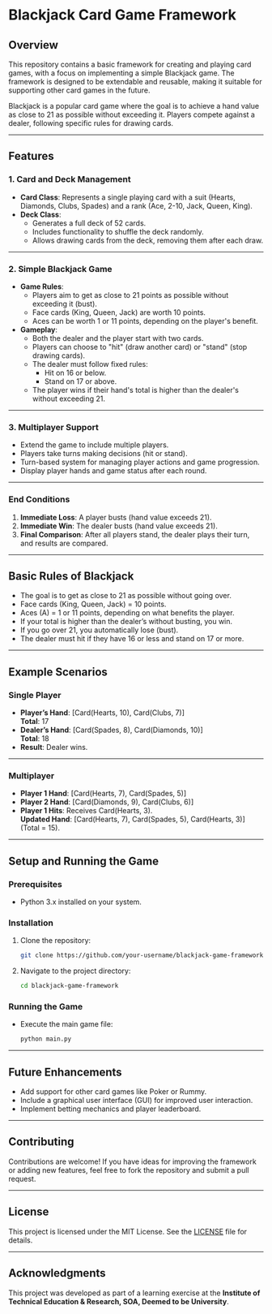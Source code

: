 # Blackjack Card Game Framework

## Overview

This repository contains a basic framework for creating and playing card games, with a focus on implementing a simple Blackjack game. The framework is designed to be extendable and reusable, making it suitable for supporting other card games in the future. 

Blackjack is a popular card game where the goal is to achieve a hand value as close to 21 as possible without exceeding it. Players compete against a dealer, following specific rules for drawing cards.

---

## Features

### 1. Card and Deck Management
- **Card Class**: Represents a single playing card with a suit (Hearts, Diamonds, Clubs, Spades) and a rank (Ace, 2-10, Jack, Queen, King).
- **Deck Class**:
  - Generates a full deck of 52 cards.
  - Includes functionality to shuffle the deck randomly.
  - Allows drawing cards from the deck, removing them after each draw.

---

### 2. Simple Blackjack Game
- **Game Rules**:
  - Players aim to get as close to 21 points as possible without exceeding it (bust).
  - Face cards (King, Queen, Jack) are worth 10 points.
  - Aces can be worth 1 or 11 points, depending on the player's benefit.
- **Gameplay**:
  - Both the dealer and the player start with two cards.
  - Players can choose to "hit" (draw another card) or "stand" (stop drawing cards).
  - The dealer must follow fixed rules:
    - Hit on 16 or below.
    - Stand on 17 or above.
  - The player wins if their hand's total is higher than the dealer's without exceeding 21.

---

### 3. Multiplayer Support
- Extend the game to include multiple players.
- Players take turns making decisions (hit or stand).
- Turn-based system for managing player actions and game progression.
- Display player hands and game status after each round.

---

### End Conditions
1. **Immediate Loss**: A player busts (hand value exceeds 21).
2. **Immediate Win**: The dealer busts (hand value exceeds 21).
3. **Final Comparison**: After all players stand, the dealer plays their turn, and results are compared.

---

## Basic Rules of Blackjack
- The goal is to get as close to 21 as possible without going over.
- Face cards (King, Queen, Jack) = 10 points.
- Aces (A) = 1 or 11 points, depending on what benefits the player.
- If your total is higher than the dealer’s without busting, you win.
- If you go over 21, you automatically lose (bust).
- The dealer must hit if they have 16 or less and stand on 17 or more.

---

## Example Scenarios
### Single Player
- **Player’s Hand**: [Card(Hearts, 10), Card(Clubs, 7)]  
  **Total**: 17  
- **Dealer’s Hand**: [Card(Spades, 8), Card(Diamonds, 10)]  
  **Total**: 18  
- **Result**: Dealer wins.

---

### Multiplayer
- **Player 1 Hand**: [Card(Hearts, 7), Card(Spades, 5)]  
- **Player 2 Hand**: [Card(Diamonds, 9), Card(Clubs, 6)]  
- **Player 1 Hits**: Receives Card(Hearts, 3).  
  **Updated Hand**: [Card(Hearts, 7), Card(Spades, 5), Card(Hearts, 3)] (Total = 15).

---

## Setup and Running the Game
### Prerequisites
- Python 3.x installed on your system.

### Installation
1. Clone the repository:
   ```bash
   git clone https://github.com/your-username/blackjack-game-framework.git
   ```
2. Navigate to the project directory:
   ```bash
   cd blackjack-game-framework
   ```

### Running the Game
- Execute the main game file:
  ```bash
  python main.py
  ```

---

## Future Enhancements
- Add support for other card games like Poker or Rummy.
- Include a graphical user interface (GUI) for improved user interaction.
- Implement betting mechanics and player leaderboard.

---

## Contributing
Contributions are welcome! If you have ideas for improving the framework or adding new features, feel free to fork the repository and submit a pull request.

---

## License
This project is licensed under the MIT License. See the [LICENSE](LICENSE) file for details.

---

## Acknowledgments
This project was developed as part of a learning exercise at the **Institute of Technical Education & Research, SOA, Deemed to be University**.
